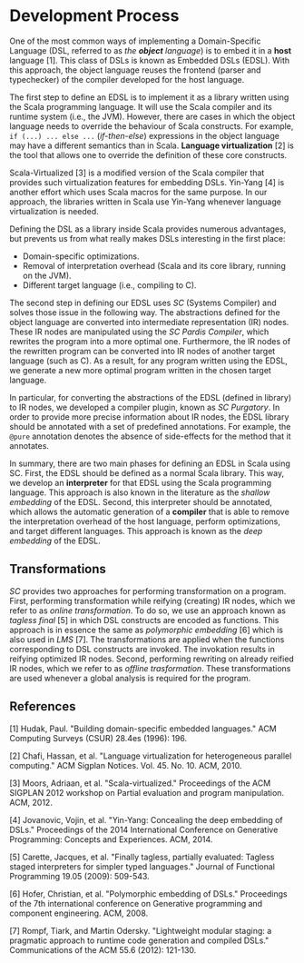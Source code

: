 Development Process
===================

One of the most common ways of implementing a Domain-Specific Language (DSL, referred to as _the **object** language_) is to embed it in a **host** language [1]. This class of DSLs is known as Embedded DSLs (EDSL). With this approach, the object language reuses the frontend (parser and typechecker) of the compiler developed for the host language. 

The first step to define an EDSL is to implement it as a library written using the Scala programming language. It will use the Scala compiler and its runtime system (i.e., the JVM). However, there are cases in which the object language needs to override the behaviour of Scala constructs. For example, `if (...) ... else ...` (*if-then-else*) expressions in the object language may have a different semantics than in Scala. **Language virtualization** [2] is the tool that allows one to override the definition of these core constructs.

Scala-Virtualized [3] is a modified version of the Scala compiler that provides such virtualization features for embedding DSLs. Yin-Yang [4] is another effort which uses Scala macros for the same purpose. In our approach, the libraries written in Scala use Yin-Yang whenever language virtualization is needed.

Defining the DSL as a library inside Scala provides numerous advantages, but prevents us from what really makes DSLs interesting in the first place:
 * Domain-specific optimizations.
 * Removal of interpretation overhead (Scala and its core library, running on the JVM).
 * Different target language (i.e., compiling to C).

The second step in defining our EDSL uses *SC* (Systems Compiler) and solves those issue in the following way. The abstractions defined for the object language are converted into intermediate representation (IR) nodes. These IR nodes are manipulated using the *SC Pardis Compiler*, which rewrites the program into a more optimal one. Furthermore, the IR nodes of the rewritten program can be converted into IR nodes of another target language (such as C). As a result, for any program written using the EDSL, we generate a new more optimal program written in the chosen target language.

In particular, for converting the abstractions of the EDSL (defined in library) to IR nodes, we developed a compiler plugin, known as *SC Purgatory*. In order to provide more precise information about IR nodes, the EDSL library should be annotated with a set of predefined annotations. For example, the `@pure` annotation denotes the absence of side-effects for the method that it annotates.

In summary, there are two main phases for defining an EDSL in Scala using SC. First, the EDSL should be defined as a normal Scala library. This way, we develop an **interpreter** for that EDSL using the Scala programming language. This approach is also known in the literature as the *shallow embedding* of the EDSL. Second, this interpreter should be annotated, which allows the automatic generation of a **compiler** that is able to remove the interpretation overhead of the host language, perform optimizations, and target different languages. This approach is known as the *deep embedding* of the EDSL.

## Transformations

*SC* provides two approaches for performing transformation on a program. First, performing transformation while reifying (creating) IR nodes, 
which we refer to as *online transformation*. 
To do so, we use an approach known as *tagless final* [5] in which DSL constructs are encoded as functions.
This approach is in essence the same as *polymorphic embedding* [6] which is also used in *LMS* [7].
The transformations are applied when the functions corresponding to DSL constructs are invoked. The invokation results in reifying optimized IR nodes.
Second, performing rewriting on already reified IR nodes, which we refer to as *offline trasformation*. These transformations
are used whenever a global analysis is required for the program.

## References

[1] Hudak, Paul. "Building domain-specific embedded languages." ACM Computing Surveys (CSUR) 28.4es (1996): 196.

[2] Chafi, Hassan, et al. "Language virtualization for heterogeneous parallel computing." ACM Sigplan Notices. Vol. 45. No. 10. ACM, 2010.

[3] Moors, Adriaan, et al. "Scala-virtualized." Proceedings of the ACM SIGPLAN 2012 workshop on Partial evaluation and program manipulation. ACM, 2012.

[4] Jovanovic, Vojin, et al. "Yin-Yang: Concealing the deep embedding of DSLs." Proceedings of the 2014 International Conference on Generative Programming: Concepts and Experiences. ACM, 2014.

[5] Carette, Jacques, et al. "Finally tagless, partially evaluated: Tagless staged interpreters for simpler typed languages." Journal of Functional Programming 19.05 (2009): 509-543.

[6] Hofer, Christian, et al. "Polymorphic embedding of DSLs." Proceedings of the 7th international conference on Generative programming and component engineering. ACM, 2008.

[7] Rompf, Tiark, and Martin Odersky. "Lightweight modular staging: a pragmatic approach to runtime code generation and compiled DSLs." Communications of the ACM 55.6 (2012): 121-130.
